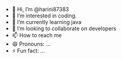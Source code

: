 - 👋 Hi, I’m @harini87383
- 👀 I’m interested in coding.
- 🌱 I’m currently learning java
- 💞️ I’m looking to collaborate on developers
- 📫 How to reach me 
- 😄 Pronouns: ...
- ⚡ Fun fact: ...

<!---
harini87383/harini87383 is a ✨ special ✨ repository because its `README.md` (this file) appears on your GitHub profile.
You can click the Preview link to take a look at your changes.
--->
